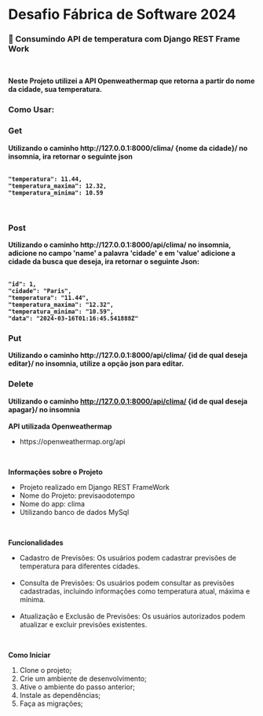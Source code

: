 # Desafio Fábrica de Software 2024

<h3>📝 Consumindo API de temperatura com Django REST Frame Work</h3>
<br>


<b>Neste Projeto utilizei a API Openweathermap que retorna a partir do nome da cidade, sua temperatura.</b><br>
<h3>Como Usar:</h3>

<h3>Get</h3>
<b>
Utilizando o caminho http://127.0.0.1:8000/clima/ {nome da cidade}/ no insomnia, ira retornar o seguinte json
<br>
<br>

	"temperatura": 11.44,
	"temperatura_maxima": 12.32,
	"temperatura_minima": 10.59

</b>
<br>
<h3>Post</h3>
<b>Utilizando o caminho http://127.0.0.1:8000/api/clima/ no insomnia, adicione no campo 'name' a palavra 'cidade' e em 'value' adicione a cidade da busca que deseja, ira retornar o seguinte Json: <br><br>


	"id": 1,
	"cidade": "Paris",
	"temperatura": "11.44",
	"temperatura_maxima": "12.32",
	"temperatura_minima": "10.59",
	"data": "2024-03-16T01:16:45.541888Z"

 </b>

 <h3>Put</h3>
 <b>
 Utilizando o caminho http://127.0.0.1:8000/api/clima/ {id de qual deseja editar}/ no insomnia, utilize a opção json para editar.
 </b>
 <h3>Delete</h3>

 <b> Utilizando o caminho http://127.0.0.1:8000/api/clima/ {id de qual deseja apagar}/ no insomnia</b>
<br>
<br>
<b>  API utilizada Openweathermap</b>
<ul>
    <li>https://openweathermap.org/api</li>
</ul>
<br>

<b> Informações sobre o Projeto</b>
<ul>
    <li>Projeto realizado em Django REST FrameWork</li>
    <li>Nome do Projeto: previsaodotempo</li>
    <li>Nome do app: clima</li>
    <li>Utilizando banco de dados MySql</li>
   
</ul>
<br>

<b>Funcionalidades</b>
<br>
<ul>
    <li>Cadastro de Previsões: Os usuários podem cadastrar previsões de temperatura para diferentes cidades.</li><br>
    <li>Consulta de Previsões: Os usuários podem consultar as previsões cadastradas, incluindo informações como temperatura atual, máxima e mínima.</li><br>
    <li>Atualização e Exclusão de Previsões: Os usuários autorizados podem atualizar e excluir previsões existentes.</li>
</ul>
<br>

<b> Como Iniciar</b>
<ol>
    <li>Clone o projeto;</li>
    <li>Crie um ambiente de desenvolvimento;</li>
    <li>Ative o ambiente do passo anterior;</li>
    <li>Instale as dependências;</li>
    <li>Faça as migrações;</li>
</ol>
<br>


